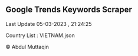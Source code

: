 

## Google Trends Keywords Scraper 
 
Last Update 05-03-2023 , 21:24:25

Country List :
VIETNAM.json



© Abdul Muttaqin 
